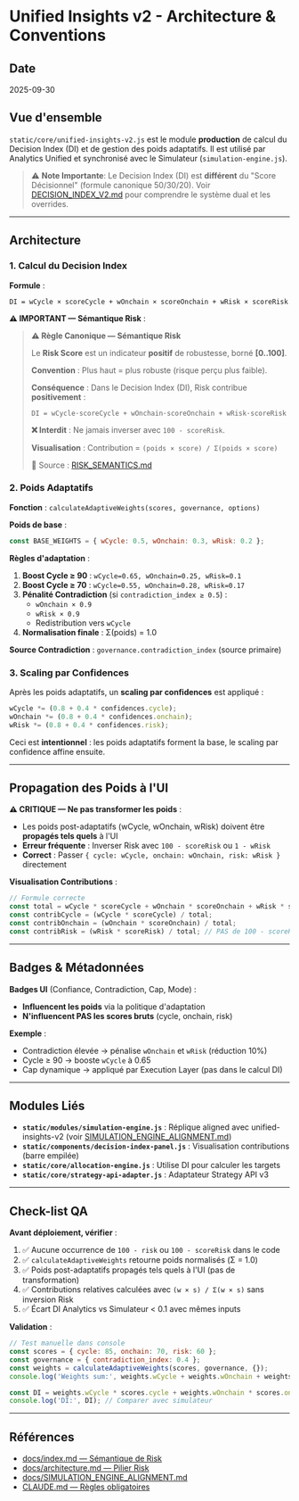 # Unified Insights v2 - Architecture & Conventions

## Date
2025-09-30

## Vue d'ensemble

`static/core/unified-insights-v2.js` est le module **production** de calcul du Decision Index (DI) et de gestion des poids adaptatifs. Il est utilisé par Analytics Unified et synchronisé avec le Simulateur (`simulation-engine.js`).

> ⚠️ **Note Importante**: Le Decision Index (DI) est **différent** du "Score Décisionnel" (formule canonique 50/30/20).
> Voir [DECISION_INDEX_V2.md](DECISION_INDEX_V2.md) pour comprendre le système dual et les overrides.

---

## Architecture

### 1. Calcul du Decision Index

**Formule** :
```
DI = wCycle × scoreCycle + wOnchain × scoreOnchain + wRisk × scoreRisk
```

**⚠️ IMPORTANT — Sémantique Risk** :

> **⚠️ Règle Canonique — Sémantique Risk**
>
> Le **Risk Score** est un indicateur **positif** de robustesse, borné **[0..100]**.
>
> **Convention** : Plus haut = plus robuste (risque perçu plus faible).
>
> **Conséquence** : Dans le Decision Index (DI), Risk contribue **positivement** :
> ```
> DI = wCycle·scoreCycle + wOnchain·scoreOnchain + wRisk·scoreRisk
> ```
>
> **❌ Interdit** : Ne jamais inverser avec `100 - scoreRisk`.
>
> **Visualisation** : Contribution = `(poids × score) / Σ(poids × score)`
>
> 📖 Source : [RISK_SEMANTICS.md](RISK_SEMANTICS.md)

### 2. Poids Adaptatifs

**Fonction** : `calculateAdaptiveWeights(scores, governance, options)`

**Poids de base** :
```javascript
const BASE_WEIGHTS = { wCycle: 0.5, wOnchain: 0.3, wRisk: 0.2 };
```

**Règles d'adaptation** :
1. **Boost Cycle ≥ 90** : `wCycle=0.65, wOnchain=0.25, wRisk=0.1`
2. **Boost Cycle ≥ 70** : `wCycle=0.55, wOnchain=0.28, wRisk=0.17`
3. **Pénalité Contradiction** (si `contradiction_index ≥ 0.5`) :
   - `wOnchain × 0.9`
   - `wRisk × 0.9`
   - Redistribution vers `wCycle`
4. **Normalisation finale** : Σ(poids) = 1.0

**Source Contradiction** : `governance.contradiction_index` (source primaire)

### 3. Scaling par Confidences

Après les poids adaptatifs, un **scaling par confidences** est appliqué :
```javascript
wCycle *= (0.8 + 0.4 * confidences.cycle);
wOnchain *= (0.8 + 0.4 * confidences.onchain);
wRisk *= (0.8 + 0.4 * confidences.risk);
```

Ceci est **intentionnel** : les poids adaptatifs forment la base, le scaling par confidence affine ensuite.

---

## Propagation des Poids à l'UI

**⚠️ CRITIQUE — Ne pas transformer les poids** :
- Les poids post-adaptatifs (wCycle, wOnchain, wRisk) doivent être **propagés tels quels** à l'UI
- **Erreur fréquente** : Inverser Risk avec `100 - scoreRisk` ou `1 - wRisk`
- **Correct** : Passer `{ cycle: wCycle, onchain: wOnchain, risk: wRisk }` directement

**Visualisation Contributions** :
```javascript
// Formule correcte
const total = wCycle * scoreCycle + wOnchain * scoreOnchain + wRisk * scoreRisk;
const contribCycle = (wCycle * scoreCycle) / total;
const contribOnchain = (wOnchain * scoreOnchain) / total;
const contribRisk = (wRisk * scoreRisk) / total; // PAS de 100 - scoreRisk
```

---

## Badges & Métadonnées

**Badges UI** (Confiance, Contradiction, Cap, Mode) :
- **Influencent les poids** via la politique d'adaptation
- **N'influencent PAS les scores bruts** (cycle, onchain, risk)

**Exemple** :
- Contradiction élevée → pénalise `wOnchain` et `wRisk` (réduction 10%)
- Cycle ≥ 90 → booste `wCycle` à 0.65
- Cap dynamique → appliqué par Execution Layer (pas dans le calcul DI)

---

## Modules Liés

- **`static/modules/simulation-engine.js`** : Réplique aligned avec unified-insights-v2 (voir [SIMULATION_ENGINE_ALIGNMENT.md](SIMULATION_ENGINE_ALIGNMENT.md))
- **`static/components/decision-index-panel.js`** : Visualisation contributions (barre empilée)
- **`static/core/allocation-engine.js`** : Utilise DI pour calculer les targets
- **`static/core/strategy-api-adapter.js`** : Adaptateur Strategy API v3

---

## Check-list QA

**Avant déploiement, vérifier** :
1. ✅ Aucune occurrence de `100 - risk` ou `100 - scoreRisk` dans le code
2. ✅ `calculateAdaptiveWeights` retourne poids normalisés (Σ = 1.0)
3. ✅ Poids post-adaptatifs propagés tels quels à l'UI (pas de transformation)
4. ✅ Contributions relatives calculées avec `(w × s) / Σ(w × s)` sans inversion Risk
5. ✅ Écart DI Analytics vs Simulateur < 0.1 avec mêmes inputs

**Validation** :
```javascript
// Test manuelle dans console
const scores = { cycle: 85, onchain: 70, risk: 60 };
const governance = { contradiction_index: 0.4 };
const weights = calculateAdaptiveWeights(scores, governance, {});
console.log('Weights sum:', weights.wCycle + weights.wOnchain + weights.wRisk); // Doit être 1.0

const DI = weights.wCycle * scores.cycle + weights.wOnchain * scores.onchain + weights.wRisk * scores.risk;
console.log('DI:', DI); // Comparer avec simulateur
```

---

## Références

- [docs/index.md — Sémantique de Risk](index.md#sémantique-de-risk-pilier-du-decision-index)
- [docs/architecture.md — Pilier Risk](architecture.md#pilier-risk-sémantique-et-propagation)
- [docs/SIMULATION_ENGINE_ALIGNMENT.md](SIMULATION_ENGINE_ALIGNMENT.md)
- [CLAUDE.md — Règles obligatoires](../CLAUDE.md)
